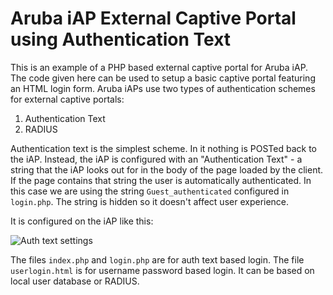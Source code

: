 # Aruba iAP External Captive Portal using Authentication Text

This is an example of a PHP based external captive portal for Aruba iAP. The code given here can be used to setup a basic captive portal featuring an HTML login form. Aruba iAPs use two types of authentication schemes for external captive portals:

1. Authentication Text
2. RADIUS

Authentication text is the simplest scheme. In it nothing is POSTed back to the iAP. Instead, the iAP is configured with an "Authentication Text" - a string that the iAP looks out for in the body of the page loaded by the client. If the page contains that string the user is automatically authenticated. In this case we are using the string `Guest_authenticated` configured in `login.php`. The string is hidden so it doesn't affect user experience.

It is configured on the iAP like this:

![Auth text settings](https://github.com/nasirhafeez/capport/blob/master/Aruba%20iAP/Auth%20Text%20Settings.png)

The files `index.php` and `login.php` are for auth text based login. The file `userlogin.html` is for username password based login. It can be based on local user database or RADIUS.
